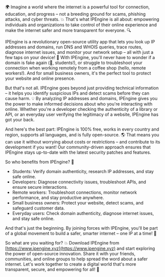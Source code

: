 🌍 Imagine a world where the internet is a powerful tool for connection, education, and progress – not a breeding ground for scams, phishing attacks, and cyber threats. 💥 That's what IPEngine is all about: empowering individuals and organizations to take control of their online experience and make the internet safer and more transparent for everyone. 🔍

IPEngine is a revolutionary open-source utility app that lets you look up IP addresses and domains, run DNS and WHOIS queries, trace routes, diagnose internet issues, and monitor your network setup – all with just a few taps on your device! 📡 With IPEngine, you'll never have to wonder if a domain is fake again (👋, students!), or struggle to troubleshoot your connection when working remotely from a coffee shop (hello, remote workers!). And for small business owners, it's the perfect tool to protect your website and online presence.

But that's not all. IPEngine goes beyond just providing technical information – it helps you identify suspicious IPs and detect scams before they can cause harm. 💡 By analyzing IP addresses and domains, IPEngine gives you the power to make informed decisions about who you're interacting with online. Whether you're a developer checking the authenticity of a library or API, or an everyday user verifying the legitimacy of a website, IPEngine has got your back.

And here's the best part: IPEngine is 100% free, works in every country and region, supports all languages, and is fully open-source. 🌎 That means you can use it without worrying about costs or restrictions – and contribute to its development if you want! Our community-driven approach ensures that IPEngine stays up-to-date with the latest security patches and features.

So who benefits from IPEngine? 🤔

* Students: Verify domain authenticity, research IP addresses, and stay safe online.
* Developers: Diagnose connectivity issues, troubleshoot APIs, and ensure secure interactions.
* Remote workers: Troubleshoot connections, monitor network performance, and stay productive anywhere.
* Small business owners: Protect your website, detect scams, and safeguard customer data.
* Everyday users: Check domain authenticity, diagnose internet issues, and stay safe online.

And that's just the beginning. By joining forces with IPEngine, you'll be part of a global movement to build a safer, smarter internet – one IP at a time! 🚀

So what are you waiting for? 💥 Download IPEngine from [https://www.ipengine.xyz](https://www.ipengine.xyz) and start exploring the power of open-source innovation. Share it with your friends, communities, and online groups to help spread the word about a safer internet. Let's work together to create a digital world that's more transparent, secure, and empowering for all! 🌟